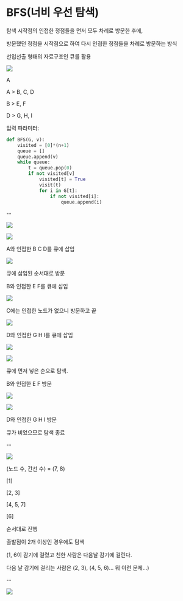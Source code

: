 # BFS(너비 우선 탐색)

탐색 시작점의 인접한 정점들을 먼저 모두 차례로 방문한 후에,

방문했던 정점을 시작점으로 하여 다시 인접한 정점들을 차례로 방문하는 방식

선입선출 형태의 자료구조인 큐를 활용

![](C:\Users\SSAFY\AppData\Roaming\marktext\images\2025-02-20-09-04-45-image.png)

A

A > B, C, D

B > E, F

D > G, H, I

입력 파라미터:

```python
def BFS(G, v):
    visited = [0]*(n+1)
    queue = []
    queue.append(v)
    while queue:
        t = queue.pop(0)
        if not visited[v]
            visited[t] = True
            visit(t)
            for i in G[t]:
                if not visited[i]:
                    queue.append(i)
```

--

![](C:\Users\SSAFY\AppData\Roaming\marktext\images\2025-02-20-09-12-38-image.png)

![](C:\Users\SSAFY\AppData\Roaming\marktext\images\2025-02-20-09-14-34-image.png)

A와 인접한 B C D를 큐에 삽입

![](C:\Users\SSAFY\AppData\Roaming\marktext\images\2025-02-20-09-14-55-image.png)

큐에 삽입된 순서대로 방문

B와 인접한 E F를 큐에 삽입

![](C:\Users\SSAFY\AppData\Roaming\marktext\images\2025-02-20-09-15-28-image.png)

C에는 인접한 노드가 없으니 방문하고 끝

![](C:\Users\SSAFY\AppData\Roaming\marktext\images\2025-02-20-09-16-42-image.png)

D와 인접한 G H I를 큐에 삽입

![](C:\Users\SSAFY\AppData\Roaming\marktext\images\2025-02-20-09-17-11-image.png)

![](C:\Users\SSAFY\AppData\Roaming\marktext\images\2025-02-20-09-17-43-image.png)

큐에 먼저 넣은 순으로 탐색.

B와 인접한 E F 방문

![](C:\Users\SSAFY\AppData\Roaming\marktext\images\2025-02-20-09-18-01-image.png)

![](C:\Users\SSAFY\AppData\Roaming\marktext\images\2025-02-20-09-18-13-image.png)

D와 인접한 G H I 방문

큐가 비었으므로 탐색 종료

--

![](C:\Users\SSAFY\AppData\Roaming\marktext\images\2025-02-20-09-33-37-image.png)

(노드 수, 간선 수) = (7, 8)

[1]

[2, 3]

[4, 5, 7]

[6]

순서대로 진행

출발점이 2개 이상인 경우에도 탐색

(1, 6이 감기에 걸렸고 친한 사람은 다음날 감기에 걸린다.

다음 날 감기에 걸리는 사람은 (2, 3), (4, 5, 6)... 뭐 이런 문제...)

--

![](C:\Users\SSAFY\AppData\Roaming\marktext\images\2025-02-20-10-21-40-image.png)


